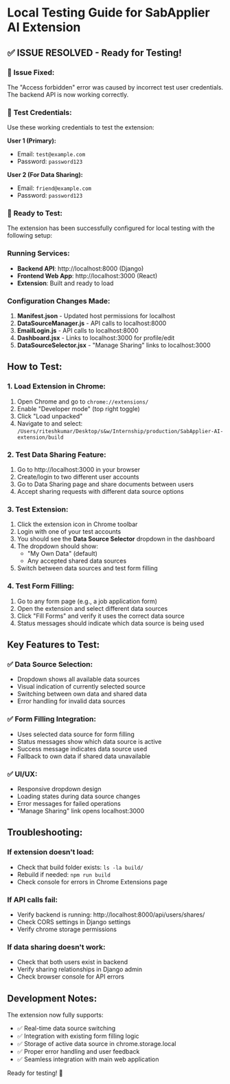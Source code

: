 # Local Testing Guide for SabApplier AI Extension

## ✅ ISSUE RESOLVED - Ready for Testing!

### 🔧 **Issue Fixed:**
The "Access forbidden" error was caused by incorrect test user credentials. The backend API is now working correctly.

### 🎯 **Test Credentials:**
Use these working credentials to test the extension:

**User 1 (Primary):**
- Email: `test@example.com`
- Password: `password123`

**User 2 (For Data Sharing):**
- Email: `friend@example.com` 
- Password: `password123`

### 🚀 **Ready to Test:**

The extension has been successfully configured for local testing with the following setup:

### Running Services:
- **Backend API**: http://localhost:8000 (Django)
- **Frontend Web App**: http://localhost:3000 (React)
- **Extension**: Built and ready to load

### Configuration Changes Made:

1. **Manifest.json** - Updated host permissions for localhost
2. **DataSourceManager.js** - API calls to localhost:8000
3. **EmailLogin.js** - API calls to localhost:8000
4. **Dashboard.jsx** - Links to localhost:3000 for profile/edit
5. **DataSourceSelector.jsx** - "Manage Sharing" links to localhost:3000

## How to Test:

### 1. Load Extension in Chrome:
1. Open Chrome and go to `chrome://extensions/`
2. Enable "Developer mode" (top right toggle)
3. Click "Load unpacked"
4. Navigate to and select: `/Users/riteshkumar/Desktop/s&w/Internship/production/SabApplier-AI-extension/build`

### 2. Test Data Sharing Feature:
1. Go to http://localhost:3000 in your browser
2. Create/login to two different user accounts
3. Go to Data Sharing page and share documents between users
4. Accept sharing requests with different data source options

### 3. Test Extension:
1. Click the extension icon in Chrome toolbar
2. Login with one of your test accounts
3. You should see the **Data Source Selector** dropdown in the dashboard
4. The dropdown should show:
   - "My Own Data" (default)
   - Any accepted shared data sources
5. Switch between data sources and test form filling

### 4. Test Form Filling:
1. Go to any form page (e.g., a job application form)
2. Open the extension and select different data sources
3. Click "Fill Forms" and verify it uses the correct data source
4. Status messages should indicate which data source is being used

## Key Features to Test:

### ✅ Data Source Selection:
- Dropdown shows all available data sources
- Visual indication of currently selected source
- Switching between own data and shared data
- Error handling for invalid data sources

### ✅ Form Filling Integration:
- Uses selected data source for form filling
- Status messages show which data source is active
- Success message indicates data source used
- Fallback to own data if shared data unavailable

### ✅ UI/UX:
- Responsive dropdown design
- Loading states during data source changes
- Error messages for failed operations
- "Manage Sharing" link opens localhost:3000

## Troubleshooting:

### If extension doesn't load:
- Check that build folder exists: `ls -la build/`
- Rebuild if needed: `npm run build`
- Check console for errors in Chrome Extensions page

### If API calls fail:
- Verify backend is running: http://localhost:8000/api/users/shares/
- Check CORS settings in Django settings
- Verify chrome storage permissions

### If data sharing doesn't work:
- Check that both users exist in backend
- Verify sharing relationships in Django admin
- Check browser console for API errors

## Development Notes:

The extension now fully supports:
- ✅ Real-time data source switching
- ✅ Integration with existing form filling logic  
- ✅ Storage of active data source in chrome.storage.local
- ✅ Proper error handling and user feedback
- ✅ Seamless integration with main web application

Ready for testing! 🚀
